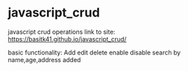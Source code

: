 # javascript_crud

javascript crud operations
link to site: https://basitk41.github.io/javascript_crud/

basic functionality:
Add
edit
delete
enable
disable
search by name,age,address
added
